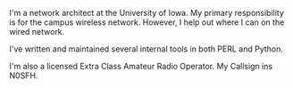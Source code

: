 I'm a network architect at the University of Iowa. My primary responsibility is for the campus wireless network. However, I help out where I can on the wired network.

I've written and maintained several internal tools in both PERL and Python.

I'm also a licensed Extra Class Amateur Radio Operator. My Callsign ins N0SFH.

<!--
**njohnsn/njohnsn** is a ✨ _special_ ✨ repository because its `README.md` (this file) appears on your GitHub profile.

Here are some ideas to get you started:

- 🔭 I’m currently working on ...
- 🌱 I’m currently learning ...
- 👯 I’m looking to collaborate on ...
- 🤔 I’m looking for help with ...
- 💬 Ask me about ...
- 📫 How to reach me: ...
- 😄 Pronouns: ...
- ⚡ Fun fact: ...
-->
